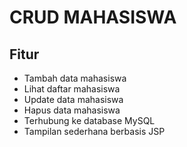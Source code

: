 # CRUD MAHASISWA
## Fitur
- Tambah data mahasiswa  
- Lihat daftar mahasiswa  
- Update data mahasiswa  
- Hapus data mahasiswa  
- Terhubung ke database MySQL  
- Tampilan sederhana berbasis JSP  
